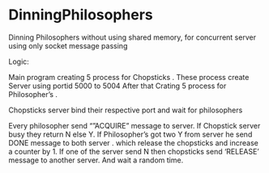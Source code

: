 # DinningPhilosophers
Dinning Philosophers without using shared memory, for concurrent server using only socket message passing

Logic:

Main program 
creating  5 process for Chopsticks . These process create Server using portid 5000 to 5004
After that 
Crating 5 process for Philosopher’s . 

Chopsticks server bind their respective port and wait for philosophers

Every philosopher send  “”ACQUIRE” message to server. If Chopstick server busy they return N else Y.
If Philosopher’s got  two Y from server he send DONE message to both server . which release the chopsticks and increase a counter by 1. 
If one of the server send N then chopsticks send ‘RELEASE’ message to another server. And wait a random time.



